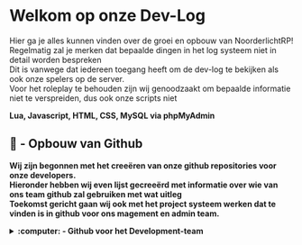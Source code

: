 # Welkom op onze Dev-Log
Hier ga je alles kunnen vinden over de groei en opbouw van NoorderlichtRP!<br>
Regelmatig zal je merken dat bepaalde dingen in het log systeem niet in detail worden bespreken<br>
Dit is vanwege dat iedereen toegang heeft om de dev-log te bekijken als ook onze spelers op de server. <br>
Voor het roleplay te behouden zijn wij genoodzaakt om bepaalde informatie niet te verspreiden, dus ook onze scripts niet<br>

<b>Lua, Javascript, HTML, CSS, MySQL via phpMyAdmin <b><br>


##  :construction_worker: - Opbouw van Github



Wij zijn begonnen met het creeëren van onze github repositories voor onze developers.<br>
Hieronder hebben wij even lijst gecreeërd met informatie over wie van ons team github zal gebruiken met wat uitleg<br>
Toekomst gericht gaan wij ook met het project systeem werken dat te vinden is in github voor ons magement en admin team. <br>
   
<details>
<summary>:computer: - Github voor het Development-team</summary>
<br>
Voor de developers hebben wij een Project board ingesteld met de benodigde scripts verdeeld in repositories</br>
Hiermee kunnen wij als team gestructureerd onze doelen, targets en deadlines instellen</br>
Ook zo hebben wij een duidelijk overzicht wat geprioriteerd moet worden en hoe ver wij staan in het proces.</br>
</details>

